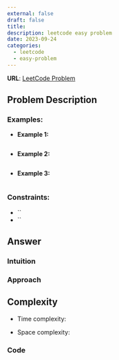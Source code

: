 ```yaml
---
external: false
draft: false
title:
description: leetcode easy problem
date: 2023-09-24
categories:
  - leetcode
  - easy-problem
---
```


**URL**: [LeetCode Problem](https://leetcode.com/problems/contains-duplicate/description/)

## Problem Description

### Examples:

- **Example 1:**

```plaintext

```

- **Example 2:**

```plaintext

```

- **Example 3:**

```plaintext

```

### Constraints:

- ``
- ``

## Answer

### Intuition

### Approach

## Complexity

- Time complexity:

- Space complexity:

### Code

```

```
